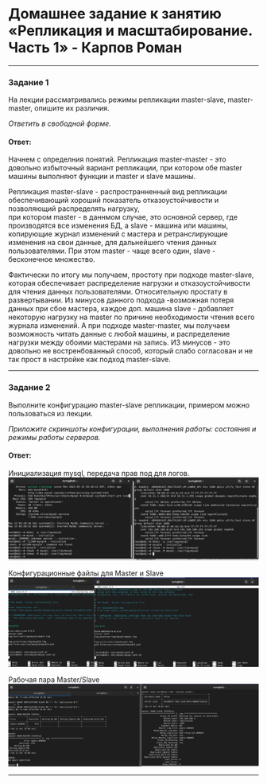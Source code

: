 # Домашнее задание к занятию «Репликация и масштабирование. Часть 1» - Карпов Роман

---

### Задание 1

На лекции рассматривались режимы репликации master-slave, master-master, опишите их различия.

*Ответить в свободной форме.*

#### Ответ:  

Начнем с определния понятий.
Репликация master-master - это довольно избыточный вариант репликации, при котором обе master машины выполняют функции и master и slave машины. 

Репликация master-slave - распространненный вид репликации обеспечивающий хороший показатель отказоустойчивости и позволяющий распределять нагрузку,  
при котором master - в даннмом случае, это основной сервер, где производятся все изменения БД, 
а slave - машина или машины, копирующие журнал изменений с мастера и ретранслирующие изменения на свои данные, для дальнейшего чтения данных пользователями.
При этом master - чаще всего один, slave - бесконечное множество. 

Фактически по итогу мы получаем, простоту при подходе master-slave, которая обеспечивает распределение нагрузки и отказоустойчивости для чтения данных пользователями.
Относительную простату в развертывании. Из минусов данного подхода -возможная потеря данных при сбое мастера, каждое доп. машина slave - добавляет некоторую нагрузку на master
по причине необходимости чтения всего журнала изменений. 
А при подходе мaster-master, мы получаем возможность читать данные с любой машины, и распределение нагрузки между обоими мастерами на запись. ИЗ минусов - это довольно не востренбованный способ, 
который слабо согласован и не так прост в настройке как подход master-slave.

---

### Задание 2

Выполните конфигурацию master-slave репликации, примером можно пользоваться из лекции.

*Приложите скриншоты конфигурации, выполнения работы: состояния и режимы работы серверов.*

#### Ответ:  

Инициализация mysql, передача прав под для логов.   
![Скрин](https://github.com/Karhq/12.6_hw_replication/blob/main/1.png)  

Конфигурационные файлы для Master и Slave 
![Скрин](https://github.com/Karhq/12.6_hw_replication/blob/main/3.png)  

Рабочая пара Master/Slave  
![Скрин](https://github.com/Karhq/12.6_hw_replication/blob/main/2.png)  

---

